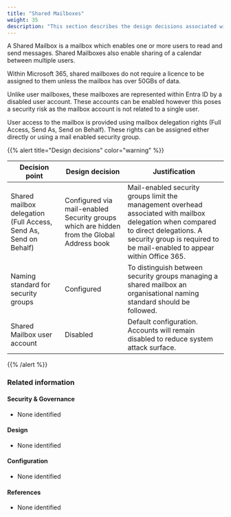 ```yaml
---
title: "Shared Mailboxes"
weight: 35
description: "This section describes the design decisions associated with Shared Mailboxes for system(s) built using ASD's Blueprint for Secure Cloud."
---
```


A Shared Mailbox is a mailbox which enables one or more users to read and send messages. Shared Mailboxes also enable sharing of a calendar between multiple users.

Within Microsoft 365, shared mailboxes do not require a licence to be assigned to them unless the mailbox has over 50GBs of data.

Unlike user mailboxes, these mailboxes are represented within Entra ID by a disabled user account. These accounts can be enabled however this poses a security risk as the mailbox account is not related to a single user.

User access to the mailbox is provided using mailbox delegation rights (Full Access, Send As, Send on Behalf). These rights can be assigned either directly or using a mail enabled security group.

{{% alert title="Design decisions" color="warning" %}}

| Decision point                                                   | Design decision                                                                           | Justification                                                                                                                                                                                                   |
|------------------------------------------------------------------|-------------------------------------------------------------------------------------------|-----------------------------------------------------------------------------------------------------------------------------------------------------------------------------------------------------------------|
| Shared mailbox delegation (Full Access, Send As, Send on Behalf) | Configured via mail-enabled Security groups which are hidden from the Global Address book | Mail-enabled security groups limit the management overhead associated with mailbox delegation when compared to direct delegations. A security group is required to be mail-enabled to appear within Office 365. |
| Naming standard for security groups                              | Configured                                                                                | To distinguish between security groups managing a shared mailbox an organisational naming standard should be followed.                                                                                        |
| Shared Mailbox user account                                      | Disabled                                                                                  | Default configuration. Accounts will remain disabled to reduce system attack surface.                                                                                                                           |

{{% /alert %}}

### Related information

#### Security & Governance

* None identified

#### Design

* None identified

#### Configuration

* None identified

#### References

* None identified